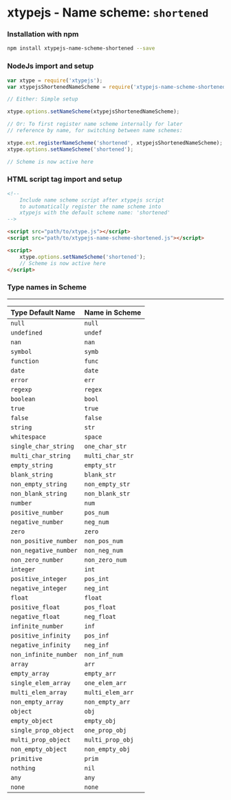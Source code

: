 # xtypejs - Name scheme: `shortened`

### Installation with npm

```sh
npm install xtypejs-name-scheme-shortened --save
```

### NodeJs import and setup

```js
var xtype = require('xtypejs');
var xtypejsShortenedNameScheme = require('xtypejs-name-scheme-shortened');

// Either: Simple setup

xtype.options.setNameScheme(xtypejsShortenedNameScheme);

// Or: To first register name scheme internally for later
// reference by name, for switching between name schemes:

xtype.ext.registerNameScheme('shortened', xtypejsShortenedNameScheme);
xtype.options.setNameScheme('shortened');

// Scheme is now active here
```

### HTML script tag import and setup

```html
<!--
    Include name scheme script after xtypejs script 
    to automatically register the name scheme into
    xtypejs with the default scheme name: 'shortened'
-->

<script src="path/to/xtype.js"></script>
<script src="path/to/xtypejs-name-scheme-shortened.js"></script>

<script>
    xtype.options.setNameScheme('shortened');
    // Scheme is now active here
</script>
```

### Type names in Scheme
---

Type Default Name    | Name in Scheme
:------------------  | ------------
`null`               | `null`
`undefined`          | `undef`
`nan`                | `nan`
`symbol`             | `symb`
`function`           | `func`
`date`               | `date`
`error`              | `err`
`regexp`             | `regex`
`boolean`            | `bool`
`true`               | `true`
`false`              | `false`
`string`             | `str`
`whitespace`         | `space`
`single_char_string` | `one_char_str`
`multi_char_string`  | `multi_char_str`
`empty_string`       | `empty_str`
`blank_string`       | `blank_str`
`non_empty_string`   | `non_empty_str`
`non_blank_string`   | `non_blank_str`
`number`             | `num`
`positive_number`    | `pos_num`
`negative_number`    | `neg_num`
`zero`               | `zero`
`non_positive_number`| `non_pos_num`
`non_negative_number`| `non_neg_num`
`non_zero_number`    | `non_zero_num`
`integer`            | `int`
`positive_integer`   | `pos_int`
`negative_integer`   | `neg_int`
`float`              | `float`
`positive_float`     | `pos_float`
`negative_float`     | `neg_float`
`infinite_number`    | `inf`
`positive_infinity`  | `pos_inf`
`negative_infinity`  | `neg_inf`
`non_infinite_number`| `non_inf_num`
`array`              | `arr`
`empty_array`        | `empty_arr`
`single_elem_array`  | `one_elem_arr`
`multi_elem_array`   | `multi_elem_arr`
`non_empty_array`    | `non_empty_arr`
`object`             | `obj`
`empty_object`       | `empty_obj`
`single_prop_object` | `one_prop_obj`
`multi_prop_object`  | `multi_prop_obj`
`non_empty_object`   | `non_empty_obj`
`primitive`          | `prim`
`nothing`            | `nil`
`any`                | `any`
`none`               | `none`